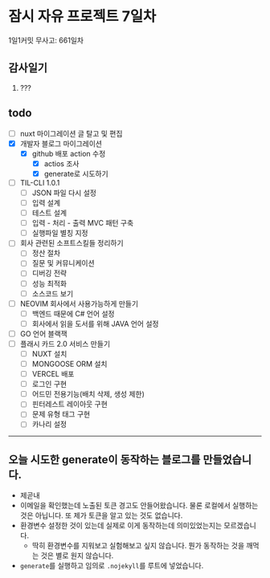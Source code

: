 # 잠시 자유 프로젝트 7일차

1일1커밋 무사고: 661일차

## 감사일기

1. ???

## todo

- [ ] nuxt 마이그레이션 글 탈고 및 편집
- [x] 개발자 블로그 마이그레이션
  - [x] github 배포 action 수정
    - [x] actios 조사
    - [x] generate로 시도하기
- [ ] TIL-CLI 1.0.1
  - [ ] JSON 파일 다시 설정
  - [ ] 입력 설계
  - [ ] 테스트 설계
  - [ ] 입력 - 처리 - 출력 MVC 패턴 구축
  - [ ] 실행파일 별칭 지정
- [ ] 회사 관련된 소프트스킬들 정리하기
  - [ ] 정산 절차
  - [ ] 질문 및 커뮤니케이션
  - [ ] 디버깅 전략
  - [ ] 성능 최적화
  - [ ] 소스코드 보기
- [ ] NEOVIM 회사에서 사용가능하게 만들기
  - [ ] 백엔드 때문에 C# 언어 설정
  - [ ] 회사에서 읽을 도서를 위해 JAVA 언어 설정
- [ ] GO 언어 블랙잭
- [ ] 플래시 카드 2.0 서비스 만들기
  - [ ] NUXT 설치
  - [ ] MONGOOSE ORM 설치
  - [ ] VERCEL 배포
  - [ ] 로그인 구현
  - [ ] 어드민 전용기능(배치 삭제, 생성 제한)
  - [ ] 핀터레스트 레이아웃 구현
  - [ ] 문제 유형 태그 구현
  - [ ] 카나리 설정

---

## 오늘 시도한 generate이 동작하는 블로그를 만들었습니다.

- 제곧내
- 이메일을 확인했는데 노출된 토큰 경고도 안들어왔습니다. 물론 로컬에서 실행하는 것은 아닙니다. 또 제가 토큰을 알고 있는 것도 없습니다.
- 환경변수 설정한 것이 있는데 실제로 이게 동작하는데 의미있었는지는 모르겠습니다.
  - 딱히 환경변수를 지워보고 실험해보고 싶지 않습니다. 뭔가 동작하는 것을 깨먹는 것은 별로 원지 않습니다.
- `generate`를 실행하고 임의로 `.nojekyll`를 루트에 넣었습니다.
